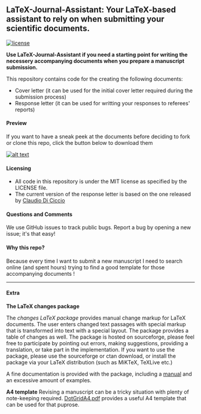 ## LaTeX-Journal-Assistant: Your LaTeX-based assistant to rely on when submitting your scientific documents.

[![license](https://img.shields.io/github/license/mashape/apistatus.svg?maxAge=2592000)](https://github.com/GKalliatakis/LaTeX-Journal-Assistant/blob/master/LICENSE)

**Use LaTeX-Journal-Assistant if you need a starting point for writing the necessery accompanying documents when you prepare a manuscript submission.**

This repository contains code for the creating the following documents:

- Cover letter (it can be used for the initial cover letter required during the submission process)
- Response letter (it can be used for writting your responses to referees' reports)


#### Preview

If you want to have a sneak peek at the documents before deciding to fork or clone this repo, click the button below to download them

[![alt text](https://cdn2.iconfinder.com/data/icons/ios-7-icons/50/download2-24.png "download InitialCoverLetter")](https://github.com/GKalliatakis/LaTeX-Journal-Assistant/raw/master/InitialCoverLetter.pdf)

#### Licensing
- All code in this repository is under the MIT license as specified by the LICENSE file.
- The current version of the response letter is based on the one released by [Claudio Di Ciccio](https://github.com/cdc08x/letter-2-reviewers-LaTeX-template)

#### Questions and Comments
We use GitHub issues to track public bugs. Report a bug by opening a new issue; it's that easy!


#### Why this repo?
Because every time I want to submit a new manuscript I need to search online (and spent hours) trying to find a good template for those accompanying documents !

----
#### Extra

**The LaTeX changes package**

The _changes LaTeX package_ provides manual change markup for LaTeX documents. The user enters changed text passages with special markup
that is transformed into text with a special layout. The package provides a table of changes as well.
The package is hosted on sourceforge, please feel free to participate by pointing out errors,
making suggestions, providing a translation, or take part in the implementation.
If you want to use the package, please use the sourceforge or ctan download, or install the package via your
LaTeX distribution (such as MiKTeX, TeXLive etc.)

A fine documentation is provided with the package, including a [manual](https://github.com/GKalliatakis/LaTeX-Journal-Assistant/blob/master/changes-package/changes.english.pdf) and an excessive amount of examples.


**A4 template**
Revising a manuscript can be a tricky situation with plenty of note-keeping required.
[DotGridA4.pdf](https://github.com/GKalliatakis/LaTeX-Journal-Assistant/blob/master/DotGridA4.pdf) provides a useful A4 template that can be used for that puprose.